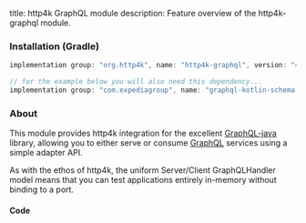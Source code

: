title: http4k GraphQL module
description: Feature overview of the http4k-graphql module.

### Installation (Gradle)

```groovy
implementation group: "org.http4k", name: "http4k-graphql", version: "4.9.0.1"

// for the example below you will also need this dependency...
implementation group: "com.expediagroup", name: "graphql-kotlin-schema-generator", version: "3.7.0"
```


### About
This module provides http4k integration for the excellent [GraphQL-java](https://www.graphql-java.com/) library, allowing you to either serve or consume [GraphQL] services using a simple adapter API.

As with the ethos of http4k, the uniform Server/Client GraphQLHandler model means that you can test applications entirely in-memory without binding to a port.

#### Code [<img class="octocat"/>](https://github.com/http4k/http4k/blob/master/src/docs/guide/modules/graphql/example.kt)

<script src="https://gist-it.appspot.com/https://github.com/http4k/http4k/blob/master/src/docs/guide/modules/graphql/example.kt"></script>

[http4k]: https://http4k.org
[GraphQL]: https://graphql.org
